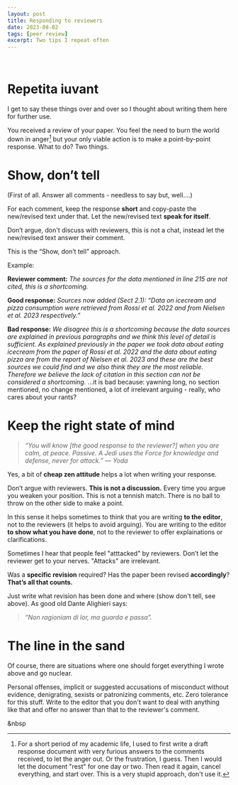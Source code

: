 ```yaml
---
layout: post
title: Responding to reviewers
date: 2023-08-02
tags: [peer review]
excerpt: Two tips I repeat often
---
```


&nbsp;

# Repetita iuvant

I get to say these things over and over so I thought about writing them here for further use. 

You received a review of your paper. You feel the need to burn the world down in anger[^1] but your only viable action is to make a point-by-point response. What to do? Two things.


# Show, don’t tell

(First of all. Answer all comments - needless to say but, well....)

For each comment, keep the response **short** and copy-paste the new/revised text under that. Let the new/revised text **speak for itself**. 

Don’t argue, don't discuss with reviewers, this is not a chat, instead let the new/revised text answer their comment. 

This is the “Show, don’t tell” approach. 
 
Example:

__Reviewer comment:__ _The sources for the data mentioned in line 215 are not cited, this is a shortcoming._

__Good response:__ _Sources now added (Sect 2.1): “Data on icecream and pizza consumption were retrieved from Rossi et al. 2022 and from Nielsen et al. 2023 respectively.”_

__Bad response:__ _We disagree this is a shortcoming because the data sources are explained in previous paragraphs and we think this level of detail is sufficient. As explained previously in the paper we took data about eating icecream from the paper of Rossi et al. 2022 and the data about eating pizza are from the report of Nielsen et al. 2023 and these are the best sources we could find and we also think they are the most reliable. Therefore we believe the lack of citation in this section can not be considered a shortcoming._ ...it is bad because: yawning long, no section mentioned, no change mentioned, a lot of irrelevant arguing - really, who cares about your rants?


# Keep the right state of mind


>_“You will know [the good response to the reviewer?] when you are calm, at peace. Passive. A Jedi uses the Force for knowledge and defense, never for attack.” — Yoda_

Yes, a bit of **cheap zen attitude** helps a lot when writing your response.

Don’t argue with reviewers. **This is not a discussion.** Every time you argue you weaken your position. This is not a tennish match. There is no ball to throw on the other side to make a point.

In this sense it helps sometimes to think that you are writing **to the editor**, not to the reviewers (it helps to avoid arguing). You are writing to the editor **to show what you have done**, not to the reviewer to offer explainations or clarifications.
 
Sometimes I hear that people feel "atttacked" by reviewers. Don’t let the reviewer get to your nerves. "Attacks" are irrelevant. 

Was a **specific revision** required? Has the paper been revised **accordingly**? **That’s all that counts.**  

Just write what revision has been done and where (show don't tell, see above). As good old Dante Alighieri says: 

>_“Non ragioniam di lor, ma guarda e passa”._

# The line in the sand

Of course, there are situations where one should forget everything I wrote above and go nuclear. 

Personal offenses, implicit or suggested accusations of  misconduct without evidence, denigrating, sexists or patronizing comments, etc. Zero tolerance for this stuff. Write to the editor that you don't want to deal with anything like that and offer no answer than that to the reviewer's comment.

&nbsp


[^1]: For a short period of my academic life, I used to first write a draft response document with very furious answers to the comments received, to let the anger out. Or the frustration, I guess. Then I would let the document "rest" for one day or two. Then read it again, cancel everything, and start over. This is a very stupid approach, don't use it.

